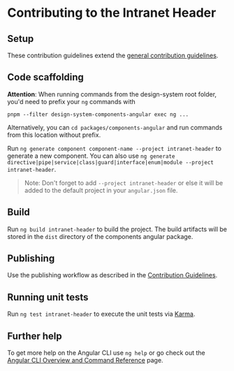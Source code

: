 # Contributing to the Intranet Header

## Setup
These contribution guidelines extend the [general contribution guidelines](../../../../CONTRIBUTING.md).

## Code scaffolding

**Attention**: When running commands from the design-system root folder, you'd need to prefix your `ng` commands with 

`pnpm --filter design-system-components-angular exec ng ...`

Alternatively, you can `cd packages/components-angular` and run commands from this location without prefix.

Run `ng generate component component-name --project intranet-header` to generate a new component. You can also use `ng generate directive|pipe|service|class|guard|interface|enum|module --project intranet-header`.
> Note: Don't forget to add `--project intranet-header` or else it will be added to the default project in your `angular.json` file. 

## Build

Run `ng build intranet-header` to build the project. The build artifacts will be stored in the `dist` directory of the components angular package.

## Publishing

Use the publishing workflow as described in the [Contribution Guidelines](../../../../CONTRIBUTING.md).

## Running unit tests

Run `ng test intranet-header` to execute the unit tests via [Karma](https://karma-runner.github.io).

## Further help

To get more help on the Angular CLI use `ng help` or go check out the [Angular CLI Overview and Command Reference](https://angular.io/cli) page.
